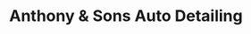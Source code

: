 ---
title: "Anthony & Sons Auto Detailing"
url: /johnston/anthony-und-sons-auto-detailing/
shop: Autowerkstatt
---